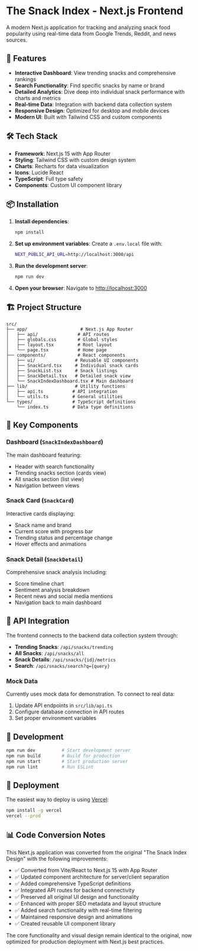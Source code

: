 # The Snack Index - Next.js Frontend

A modern Next.js application for tracking and analyzing snack food popularity using real-time data from Google Trends, Reddit, and news sources.

## 🚀 Features

- **Interactive Dashboard**: View trending snacks and comprehensive rankings
- **Search Functionality**: Find specific snacks by name or brand
- **Detailed Analytics**: Dive deep into individual snack performance with charts and metrics
- **Real-time Data**: Integration with backend data collection system
- **Responsive Design**: Optimized for desktop and mobile devices
- **Modern UI**: Built with Tailwind CSS and custom components

## 🛠 Tech Stack

- **Framework**: Next.js 15 with App Router
- **Styling**: Tailwind CSS with custom design system
- **Charts**: Recharts for data visualization
- **Icons**: Lucide React
- **TypeScript**: Full type safety
- **Components**: Custom UI component library

## 📦 Installation

1. **Install dependencies**:
   ```bash
   npm install
   ```

2. **Set up environment variables**:
   Create a `.env.local` file with:
   ```bash
   NEXT_PUBLIC_API_URL=http://localhost:3000/api
   ```

3. **Run the development server**:
   ```bash
   npm run dev
   ```

4. **Open your browser**:
   Navigate to [http://localhost:3000](http://localhost:3000)

## 🏗 Project Structure

```
src/
├── app/                    # Next.js App Router
│   ├── api/               # API routes
│   ├── globals.css        # Global styles
│   ├── layout.tsx         # Root layout
│   └── page.tsx           # Home page
├── components/            # React components
│   ├── ui/               # Reusable UI components
│   ├── SnackCard.tsx     # Individual snack cards
│   ├── SnackList.tsx     # Snack listings
│   ├── SnackDetail.tsx   # Detailed snack view
│   └── SnackIndexDashboard.tsx # Main dashboard
├── lib/                  # Utility functions
│   ├── api.ts           # API integration
│   └── utils.ts         # General utilities
└── types/               # TypeScript definitions
    └── index.ts         # Data type definitions
```

## 🔧 Key Components

### Dashboard (`SnackIndexDashboard`)
The main dashboard featuring:
- Header with search functionality
- Trending snacks section (cards view)
- All snacks section (list view)
- Navigation between views

### Snack Card (`SnackCard`)
Interactive cards displaying:
- Snack name and brand
- Current score with progress bar
- Trending status and percentage change
- Hover effects and animations

### Snack Detail (`SnackDetail`)
Comprehensive snack analysis including:
- Score timeline chart
- Sentiment analysis breakdown
- Recent news and social media mentions
- Navigation back to main dashboard

## 🔌 API Integration

The frontend connects to the backend data collection system through:

- **Trending Snacks**: `/api/snacks/trending`
- **All Snacks**: `/api/snacks/all`
- **Snack Details**: `/api/snacks/{id}/metrics`
- **Search**: `/api/snacks/search?q={query}`

### Mock Data
Currently uses mock data for demonstration. To connect to real data:

1. Update API endpoints in `src/lib/api.ts`
2. Configure database connection in API routes
3. Set proper environment variables

## 🚀 Development

```bash
npm run dev          # Start development server
npm run build        # Build for production
npm run start        # Start production server
npm run lint         # Run ESLint
```

## 🚀 Deployment

The easiest way to deploy is using [Vercel](https://vercel.com/new?utm_medium=default-template&filter=next.js&utm_source=create-next-app&utm_campaign=create-next-app-readme):

```bash
npm install -g vercel
vercel --prod
```

## 📊 Code Conversion Notes

This Next.js application was converted from the original "The Snack Index Design" with the following improvements:

- ✅ Converted from Vite/React to Next.js 15 with App Router
- ✅ Updated component architecture for server/client separation
- ✅ Added comprehensive TypeScript definitions
- ✅ Integrated API routes for backend connectivity
- ✅ Preserved all original UI design and functionality
- ✅ Enhanced with proper SEO metadata and layout structure
- ✅ Added search functionality with real-time filtering
- ✅ Maintained responsive design and animations
- ✅ Created reusable UI component library

The core functionality and visual design remain identical to the original, now optimized for production deployment with Next.js best practices.
